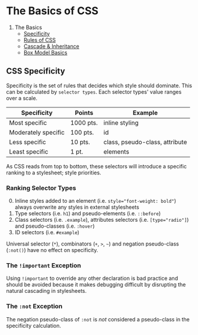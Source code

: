 # The Basics of CSS

1. The Basics
    - [Specificity](##css-specificity)
    - [Rules of CSS]()
    - [Cascade & Inheritance]()
    - [Box Model Basics]()

## CSS Specificity 

Specificity is the set of rules that decides which style should dominate. This can be calculated by `selector types`. Each selector types' value ranges over a scale.
    
Specificity | Points | Example
----------- | ------ | -------
Most specific | 1000 pts. | inline styling
Moderately specific | 100 pts. | id
Less specific | 10 pts. | class, pseudo-class, attribute
Least specific | 1 pt. | elements

As CSS reads from top to bottom, these selectors will introduce a specific ranking to a stylesheet; style priorities.

### Ranking Selector Types 

0. Inline styles added to an element (i.e. `style="font-weight: bold"`) always overwrite any styles in external stylesheets
1. Type selectors (i.e. `h1`) and pseudo-elements (i.e. `::before`)
2. Class selectors (i.e. `.example`), attributes selectors (i.e. `[type="radio"]`) and pseudo-classes (i.e. `:hover`)
3. ID selectors (i.e. `#example`)

Universal selector (`*`), combinators (`+`, `>`, `~`) and negation pseudo-class (`:not()`) have no effect on specificity. 

### The `!important` Exception

Using `!important` to override any other declaration is bad practice and should be avoided because it makes debugging difficult by disrupting the natural cascading in stylesheets. 

### The `:not` Exception

The negation pseudo-class of `:not` is _not_ considered a pseudo-class in the specificity calculation.